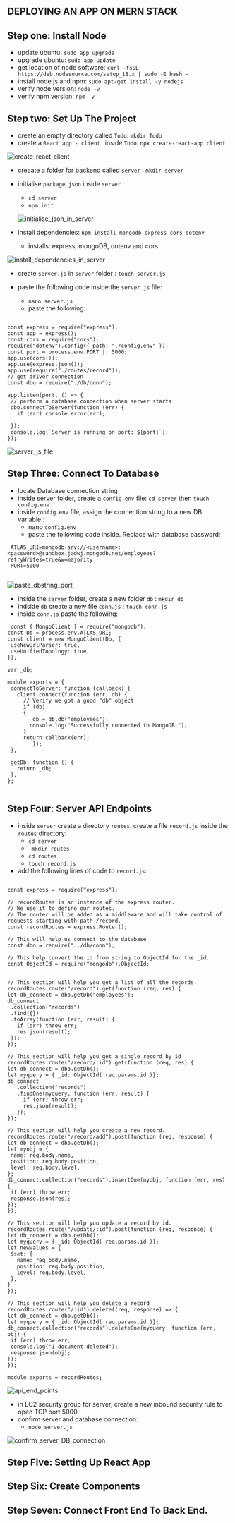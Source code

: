 ## DEPLOYING AN APP ON MERN STACK

## Step one: Install Node

  - update ubuntu: `sudo app upgrade` 
  - upgrade ubuntu: `sudo app update` 
  - get location of node software: `curl -fsSL https://deb.nodesource.com/setup_18.x | sudo -E bash -` 
  - install node.js and npm: `sudo apt-get install -y nodejs` 
  - verify node version: `node -v`
  - verify npm version: `npm -v` 
 
## Step two: Set Up The Project

  - create an empty directory called `Todo`: `mkdir Todo` 
  - create a `React app - client ` inside `Todo`: `npx create-react-app client` 
  
  ![create_react_client](https://user-images.githubusercontent.com/92983658/178269789-870ba7b1-d769-46a3-a082-727296084d38.png)
  
  - creaate a folder for backend called `server` : `mkdir server` 
  - initialise `package.json` inside `server` : 
      - `cd server` 
      - `npm init` 
    
    ![initialise_json_in_server](https://user-images.githubusercontent.com/92983658/178271884-a8d5a043-b0b1-45d2-a01b-db44cf60c275.png)
    
  - install dependencies: `npm install mongodb express cors dotenv` 
    - installs: express, mongoDB, dotenv and cors
  
  ![install_dependencies_in_server](https://user-images.githubusercontent.com/92983658/178272447-7c4edcff-7ea5-4bfc-a9cd-9ef9cb3d3f12.png)

  - create `server.js` in `server` folder : `touch server.js` 
  - paste the following code inside the `server.js` file:
    
      - `nano server.js` 
      - paste the following:
   
 ```

const express = require("express");
const app = express();
const cors = require("cors");
require("dotenv").config({ path: "./config.env" });
const port = process.env.PORT || 5000;
app.use(cors());
app.use(express.json());
app.use(require("./routes/record"));
// get driver connection
const dbo = require("./db/conn");
 
app.listen(port, () => {
  // perform a database connection when server starts
  dbo.connectToServer(function (err) {
    if (err) console.error(err);
 
  });
  console.log(`Server is running on port: ${port}`);
});

```
   
 
  ![server_js_file](https://user-images.githubusercontent.com/92983658/178275818-234b5b81-6923-4360-b076-aa7a200cdaf8.png)

## Step Three: Connect To Database

- locate Database connection string
- inside server folder, create a `config.env` file: `cd server` then `touch config.env`
- inside `config.env` file, assign the connection string to a new DB variable.:
  - nano `config.env`
  - paste the following code inside. Replace <password> with database password:
 
```
 ATLAS_URI=mongodb+srv://<username>:<password>@sandbox.jadwj.mongodb.net/employees?retryWrites=true&w=majority
 PORT=5000
  
```
  
  ![paste_dbstring_port](https://user-images.githubusercontent.com/92983658/178277257-a67d858d-45f1-424d-a098-e5daf37a3f6f.png)

- inside the `server` folder, create a new folder `db` : `mkdir db`
- indside `db` create a new file `conn.js` : `touch conn.js`
- inside `conn.js` paste the following:
  
 ```
  const { MongoClient } = require("mongodb");
const Db = process.env.ATLAS_URI;
const client = new MongoClient(Db, {
  useNewUrlParser: true,
  useUnifiedTopology: true,
});
 
var _db;
 
module.exports = {
  connectToServer: function (callback) {
    client.connect(function (err, db) {
      // Verify we got a good "db" object
      if (db)
      {
        _db = db.db("employees");
        console.log("Successfully connected to MongoDB."); 
      }
      return callback(err);
         });
  },
 
  getDb: function () {
    return _db;
  },
};
  
 ```
  
## Step Four: Server API Endpoints
  - inside `server` create a directory `routes`. create a file `record.js` inside the `routes` directory: 
    - `cd server`
    - ` mkdir routes`
    - `cd routes`
    - `touch record.js`
  - add the following lines of code to `record.js`:
  ```
  
  const express = require("express");
 
// recordRoutes is an instance of the express router.
// We use it to define our routes.
// The router will be added as a middleware and will take control of requests starting with path /record.
const recordRoutes = express.Router();
 
// This will help us connect to the database
const dbo = require("../db/conn");
 
// This help convert the id from string to ObjectId for the _id.
const ObjectId = require("mongodb").ObjectId;
 
 
// This section will help you get a list of all the records.
recordRoutes.route("/record").get(function (req, res) {
 let db_connect = dbo.getDb("employees");
 db_connect
   .collection("records")
   .find({})
   .toArray(function (err, result) {
     if (err) throw err;
     res.json(result);
   });
});
 
// This section will help you get a single record by id
recordRoutes.route("/record/:id").get(function (req, res) {
 let db_connect = dbo.getDb();
 let myquery = { _id: ObjectId( req.params.id )};
 db_connect
     .collection("records")
     .findOne(myquery, function (err, result) {
       if (err) throw err;
       res.json(result);
     });
});
 
// This section will help you create a new record.
recordRoutes.route("/record/add").post(function (req, response) {
 let db_connect = dbo.getDb();
 let myobj = {
   name: req.body.name,
   position: req.body.position,
   level: req.body.level,
 };
 db_connect.collection("records").insertOne(myobj, function (err, res) {
   if (err) throw err;
   response.json(res);
 });
});
 
// This section will help you update a record by id.
recordRoutes.route("/update/:id").post(function (req, response) {
 let db_connect = dbo.getDb(); 
 let myquery = { _id: ObjectId( req.params.id )}; 
 let newvalues = {   
   $set: {     
     name: req.body.name,    
     position: req.body.position,     
     level: req.body.level,   
   }, 
  }
});
 
// This section will help you delete a record
recordRoutes.route("/:id").delete((req, response) => {
 let db_connect = dbo.getDb();
 let myquery = { _id: ObjectId( req.params.id )};
 db_connect.collection("records").deleteOne(myquery, function (err, obj) {
   if (err) throw err;
   console.log("1 document deleted");
   response.json(obj);
 });
});
 
module.exports = recordRoutes;
  
```
  
  ![api_end_points](https://user-images.githubusercontent.com/92983658/178283729-1c0cf00b-b5f5-4802-91a4-86619c30aac2.png)

  - in EC2 security group for server, create a new inbound security rule to open TCP port 5000
  - confirm server and database connection:
    - `node server.js`
  
  ![confirm_server_DB_connection](https://user-images.githubusercontent.com/92983658/178285333-363004fd-a0c4-482a-907f-c49c7302769c.png)

  
  
## Step Five: Setting Up React App
## Step Six: Create Components
## Step Seven: Connect Front End To Back End.
